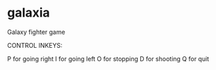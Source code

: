 # galaxia
Galaxy fighter game

CONTROL INKEYS:

P for going right
I for going left
O for stopping
D for shooting
Q for quit

